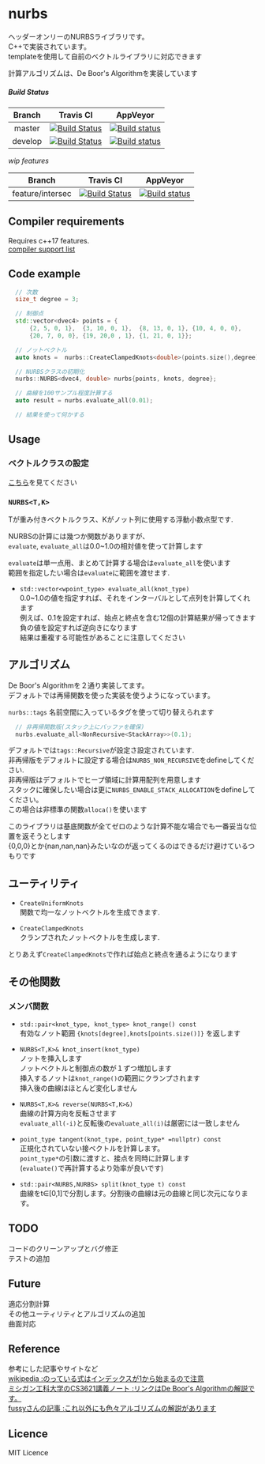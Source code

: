 # nurbs
ヘッダーオンリーのNURBSライブラリです。  
C++で実装されています。  
templateを使用して自前のベクトルライブラリに対応できます  

計算アルゴリズムは、De Boor's Algorithmを実装しています  

##### Build Status
| Branch | Travis CI | AppVeyor |  
|:---:|:---:|:---:|
| master | [![Build Status](https://travis-ci.org/mocabe/nurbs.svg?branch=master)](https://travis-ci.org/mocabe/nurbs) | [![Build status](https://ci.appveyor.com/api/projects/status/r5slhpbsgb7mny1r/branch/master?svg=true)](https://ci.appveyor.com/project/mocabe/nurbs) |  
| develop | [![Build Status](https://travis-ci.org/mocabe/nurbs.svg?branch=develop)](https://travis-ci.org/mocabe/nurbs) | [![Build status](https://ci.appveyor.com/api/projects/status/r5slhpbsgb7mny1r/branch/develop?svg=true)](https://ci.appveyor.com/project/mocabe/nurbs) |  

*wip features*  

| Branch | Travis CI | AppVeyor |  
|:---:|:---:|:---:|
| feature/intersec | [![Build Status](https://travis-ci.org/mocabe/nurbs.svg?branch=feature/intersec)](https://travis-ci.org/mocabe/nurbs) | [![Build status](https://ci.appveyor.com/api/projects/status/r5slhpbsgb7mny1r/branch/feature/intersec?svg=true)](https://ci.appveyor.com/project/mocabe/nurbs) |  



## Compiler requirements
Requires c++17 features.  
[compiler support list](http://en.cppreference.com/w/cpp/compiler_support)

## Code example
```cpp
  // 次数
  size_t degree = 3;

  // 制御点
  std::vector<dvec4> points = {
      {2, 5, 0, 1},  {3, 10, 0, 1},  {8, 13, 0, 1}, {10, 4, 0, 0},
      {20, 7, 0, 0}, {19, 20,0 , 1}, {1, 21, 0, 1}};

  // ノットベクトル
  auto knots =  nurbs::CreateClampedKnots<double>(points.size(),degree);

  // NURBSクラスの初期化
  nurbs::NURBS<dvec4, double> nurbs{points, knots, degree};

  // 曲線を100サンプル程度計算する
  auto result = nurbs.evaluate_all(0.01);

  // 結果を使って何かする
```

## Usage  

### ベクトルクラスの設定
[こちら](doc/Adaptor.md)を見てください

### `NURBS<T,K>`
  
Tが重み付きベクトルクラス、Kがノット列に使用する浮動小数点型です.  

NURBSの計算には幾つか関数がありますが、  
`evaluate`, `evaluate_all`は0.0~1.0の相対値を使って計算します  

`evaluate`は単一点用、まとめて計算する場合は`evaluate_all`を使います  
範囲を指定したい場合は`evaluate`に範囲を渡せます.  

- `std::vector<wpoint_type> evaluate_all(knot_type)`  
0.0~1.0の値を指定すれば、それをインターバルとして点列を計算してくれます  
例えば、0.1を設定すれば、始点と終点を含む12個の計算結果が帰ってきます  
負の値を設定すれば逆向きになります  
結果は重複する可能性があることに注意してください  


## アルゴリズム
De Boor's Algorithmを２通り実装してます。  
デフォルトでは再帰関数を使った実装を使うようになっています。  

`nurbs::tags` 名前空間に入っているタグを使って切り替えられます
```cpp
  // 非再帰関数版(スタック上にバッファを確保)
  nurbs.evaluate_all<NonRecursive<StackArray>>(0.1); 
```

デフォルトでは`tags::Recursive`が設定さ設定されています.  
非再帰版をデフォルトに設定する場合は```NURBS_NON_RECURSIVE```をdefineしてください.  
非再帰版はデフォルトでヒープ領域に計算用配列を用意します  
スタックに確保したい場合は更に```NURBS_ENABLE_STACK_ALLOCATION```をdefineしてください。  
この場合は非標準の関数```alloca()```を使います  

このライブラリは基底関数が全てゼロのような計算不能な場合でも一番妥当な位置を返そうとします  
{0,0,0}とか{nan,nan,nan}みたいなのが返ってくるのはできるだけ避けているつもりです

## ユーティリティ  
- `CreateUniformKnots`  
  関数で均一なノットベクトルを生成できます.  

- `CreateClampedKnots`  
  クランプされたノットベクトルを生成します.  

とりあえず`CreateClampedKnots`で作れば始点と終点を通るようになります  

## その他関数

### メンバ関数  

- `std::pair<knot_type, knot_type> knot_range() const`  
  有効なノット範囲 `{knots[degree],knots[points.size()]}` を返します  

- `NURBS<T,K>& knot_insert(knot_type)`  
  ノットを挿入します  
  ノットベクトルと制御点の数が１ずつ増加します  
  挿入するノットは`knot_range()`の範囲にクランプされます  
  挿入後の曲線はほとんど変化しません

- `NURBS<T,K>& reverse(NURBS<T,K>&)`  
  曲線の計算方向を反転させます  
  `evaluate_all(-i)`と反転後の`evaluate_all(i)`は厳密には一致しません  

- `point_type tangent(knot_type, point_type* =nullptr) const`  
  正規化されていない接ベクトルを計算します。  
  `point_type*`の引数に渡すと、接点を同時に計算します  
  (`evaluate()`で再計算するより効率が良いです)

- `std::pair<NURBS,NURBS> split(knot_type t) const`  
  曲線をt∈[0,1]で分割します。分割後の曲線は元の曲線と同じ次元になります。

## TODO
コードのクリーンアップとバグ修正  
テストの追加  

## Future
適応分割計算  
その他ユーティリティとアルゴリズムの追加  
曲面対応  

## Reference
参考にした記事やサイトなど  
[wikipedia :のっている式はインデックスが1から始まるので注意](https://ja.wikipedia.org/wiki/NURBS)  
[ミシガン工科大学のCS3621講義ノート :リンクはDe Boor's Algorithmの解説です。](https://pages.mtu.edu/~shene/COURSES/cs3621/NOTES/spline/de-Boor.html)  
[fussyさんの記事 :これ以外にも色々アルゴリズムの解説があります](http://fussy.web.fc2.com/algo/curve3_b-spline.htm)  
## Licence
MIT Licence